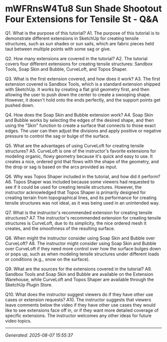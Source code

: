 # mWFRnsW4Tu8 Sun Shade Shootout  Four Extensions for Tensile St - Q&A

Q1. What is the purpose of this tutorial?
A1. The purpose of this tutorial is to demonstrate different extensions in SketchUp for creating tensile structures, such as sun shades or sun sails, which are fabric pieces held taut between multiple points with some sag or give.

Q2. How many extensions are covered in the tutorial?
A2. The tutorial covers four different extensions for creating tensile structures: Sandbox Tools, Soap Skin and Bubble, CurveLoft, and Topos Shaper.

Q3. What is the first extension covered, and how does it work?
A3. The first extension covered is Sandbox Tools, which is a standard extension shipped with SketchUp. It works by creating a flat grid geometry first, and then allowing the user to push down the center to create a swooping shape. However, it doesn't hold onto the ends perfectly, and the support points get pushed down.

Q4. How does the Soap Skin and Bubble extension work?
A4. Soap Skin and Bubble works by selecting the edges of the desired shape, and then using the "Skin" function to create a surface that connects to those exact edges. The user can then adjust the divisions and apply positive or negative pressure to control the sag or bulge of the surface.

Q5. What are the advantages of using CurveLoft for creating tensile structures?
A5. CurveLoft is one of the instructor's favorite extensions for modeling organic, flowy geometry because it's quick and easy to use. It creates a nice, ordered grid that flows with the shape of the geometry, and the drop or sag is based on the arcs provided as input.

Q6. Why was Topos Shaper included in the tutorial, and how did it perform?
A6. Topos Shaper was included because some viewers had requested to see if it could be used for creating tensile structures. However, the instructor acknowledged that Topos Shaper is primarily designed for creating terrain from topographical lines, and its performance for creating tensile structures was not ideal, as it was being used in an unintended way.

Q7. What is the instructor's recommended extension for creating tensile structures?
A7. The instructor's recommended extension for creating tensile structures is CurveLoft, due to its simplicity, the nice ordered mesh it creates, and the smoothness of the resulting surface.

Q8. When might the instructor consider using Soap Skin and Bubble over CurveLoft?
A8. The instructor might consider using Soap Skin and Bubble over CurveLoft if they need more control over how the surface bulges down or pops up, such as when modeling tensile structures under different loads or conditions (e.g., snow on the surface).

Q9. What are the sources for the extensions covered in the tutorial?
A9. Sandbox Tools and Soap Skin and Bubble are available on the Extension Warehouse, while CurveLoft and Topos Shaper are available through the SketchUp Plugin Store.

Q10. What does the instructor suggest viewers do if they have other use cases or extension requests?
A10. The instructor suggests that viewers leave comments below the video if they have other use cases they would like to see extensions face off in, or if they want more detailed coverage of specific extensions. The instructor welcomes any other ideas for future video topics.

---
*Generated: 2025-08-07 15:55:37*
